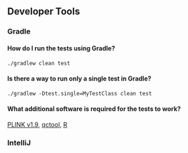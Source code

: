 ## <a class="jumptarget" name="devtools"></a> Developer Tools

### Gradle

#### How do I run the tests using Gradle?

```
./gradlew clean test
```

#### Is there a way to run only a single test in Gradle?

```
./gradlew -Dtest.single=MyTestClass clean test
```

#### What additional software is required for the tests to work?

[PLINK v1.9](https://www.cog-genomics.org/plink2), [qctool](http://www.well.ox.ac.uk/~gav/qctool/#overview), [R](https://cran.r-project.org/mirrors.html)

### IntelliJ





